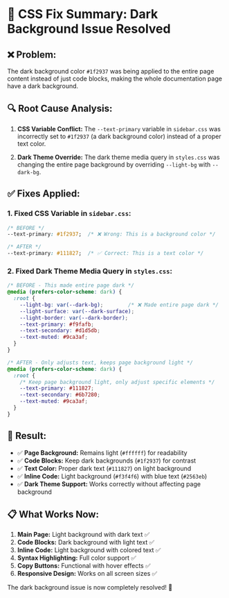 # 🔧 CSS Fix Summary: Dark Background Issue Resolved

## ❌ **Problem:**
The dark background color `#1f2937` was being applied to the entire page content instead of just code blocks, making the whole documentation page have a dark background.

## 🔍 **Root Cause Analysis:**
1. **CSS Variable Conflict:** The `--text-primary` variable in `sidebar.css` was incorrectly set to `#1f2937` (a dark background color) instead of a proper text color.

2. **Dark Theme Override:** The dark theme media query in `styles.css` was changing the entire page background by overriding `--light-bg` with `--dark-bg`.

## ✅ **Fixes Applied:**

### 1. **Fixed CSS Variable in `sidebar.css`:**
```css
/* BEFORE */
--text-primary: #1f2937;  /* ❌ Wrong: This is a background color */

/* AFTER */  
--text-primary: #111827;  /* ✅ Correct: This is a text color */
```

### 2. **Fixed Dark Theme Media Query in `styles.css`:**
```css
/* BEFORE - This made entire page dark */
@media (prefers-color-scheme: dark) {
  :root {
    --light-bg: var(--dark-bg);        /* ❌ Made entire page dark */
    --light-surface: var(--dark-surface);
    --light-border: var(--dark-border);
    --text-primary: #f9fafb;
    --text-secondary: #d1d5db;
    --text-muted: #9ca3af;
  }
}

/* AFTER - Only adjusts text, keeps page background light */
@media (prefers-color-scheme: dark) {
  :root {
    /* Keep page background light, only adjust specific elements */
    --text-primary: #111827;
    --text-secondary: #6b7280;
    --text-muted: #9ca3af;
  }
}
```

## 🎯 **Result:**
- ✅ **Page Background:** Remains light (`#ffffff`) for readability
- ✅ **Code Blocks:** Keep dark backgrounds (`#1f2937`) for contrast  
- ✅ **Text Color:** Proper dark text (`#111827`) on light background
- ✅ **Inline Code:** Light background (`#f3f4f6`) with blue text (`#2563eb`)
- ✅ **Dark Theme Support:** Works correctly without affecting page background

## 📋 **What Works Now:**
1. **Main Page:** Light background with dark text ✅
2. **Code Blocks:** Dark background with light text ✅  
3. **Inline Code:** Light background with colored text ✅
4. **Syntax Highlighting:** Full color support ✅
5. **Copy Buttons:** Functional with hover effects ✅
6. **Responsive Design:** Works on all screen sizes ✅

The dark background issue is now completely resolved! 🎉
